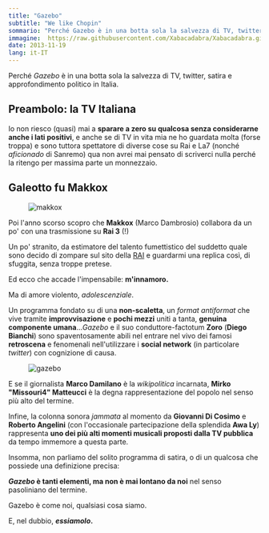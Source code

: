 ```yaml
---
title: "Gazebo"
subtitle: "We like Chopin"
sommario: "Perché Gazebo è in una botta sola la salvezza di TV, twitter, satira e approfondimento politico in Italia."
immagine:  https://raw.githubusercontent.com/Xabacadabra/Xabacadabra.github.io/master/images/gazebo.jpg
date: 2013-11-19
lang: it-IT
---
```


Perché _Gazebo_ è in una botta sola la salvezza di TV, twitter, satira e approfondimento politico in Italia.  

## Preambolo: la TV Italiana
  
Io non riesco (quasi) mai a **sparare a zero su qualcosa senza considerarne anche i lati positivi**, e anche se di TV in vita mia ne ho guardata molta (forse troppa) e sono tuttora spettatore di diverse cose su Rai e La7 (nonché _aficionado_ di Sanremo) qua non avrei mai pensato di scriverci nulla perché la ritengo per massima parte un monnezzaio.

## Galeotto fu Makkox

<figure>
	<img src="https://2.bp.blogspot.com/-GmB43WccjR4/Uouo6HCA1lI/AAAAAAAAFiI/xUFi6qVZnHA/s1600/canemucca_paz.jpg" alt="makkox">
</figure>

Poi l'anno scorso scopro che **Makkox** (Marco Dambrosio) collabora da un po' con una trasmissione su **Rai 3** (!)  
  
Un po' stranito, da estimatore del talento fumettistico del suddetto quale sono decido di zompare sul sito della [RAI](https://www.gazebo.rai.it/) e guardarmi una replica così, di sfuggita, senza troppe pretese.  
  
Ed ecco che accade l'impensabile: **m'innamoro.**  
  
Ma di amore violento, _adolescenziale_.  
  
Un programma fondato su di una **non-scaletta**, un _format antiformat_ che vive tramite **improvvisazione** e **pochi mezzi** uniti a tanta, **genuina componente umana**..._Gazebo_ e il suo conduttore-factotum **Zoro** (**Diego Bianchi**) sono spaventosamente abili nel entrare nel vivo dei famosi **retroscena** e fenomenali nell'utilizzare i **social network** (in particolare _twitter_) con cognizione di causa.

<figure>
	<img src="https://1.bp.blogspot.com/-0uzvFYUeWBE/Uouqsuo1AvI/AAAAAAAAFiU/87Vz2z-eeaU/s1600/la-squadra-di-gazebo.jpg" alt="gazebo">
</figure>  
  
E se il giornalista **Marco Damilano** è la _wikipolitica_ incarnata, **Mirko "Missouri4" Matteucci** è la degna rappresentazione del popolo nel senso più alto del termine.  
  
Infine, la colonna sonora _jammata_ al momento da **Giovanni Di Cosimo** e **Roberto Angelini** (con l'occasionale partecipazione della splendida **Awa Ly**) rappresenta **uno dei più alti momenti musicali proposti dalla TV pubblica** da tempo immemore a questa parte.  
  
Insomma, non parliamo del solito programma di satira, o di un qualcosa che possiede una definizione precisa: 

**_Gazebo_ è tanti elementi, ma non è mai lontano da noi** nel senso pasoliniano del termine. 

Gazebo è come noi, qualsiasi cosa siamo.  
  
E, nel dubbio, **_essiamolo_.**